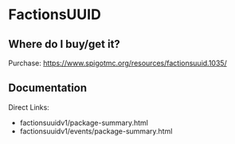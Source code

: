# FactionsUUID

## Where do I buy/get it?
Purchase: https://www.spigotmc.org/resources/factionsuuid.1035/

## Documentation
Direct Links:

 - <redacted>factionsuuidv1/package-summary.html
 - <redacted>factionsuuidv1/events/package-summary.html